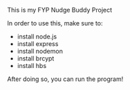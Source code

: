 This is my FYP Nudge Buddy Project

In order to use this, make sure to:
- install node.js
- install express
- install nodemon
- install brcypt
- install hbs

After doing so, you can run the program!
